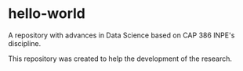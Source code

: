 # hello-world
A repository with advances in Data Science based on CAP 386 INPE's discipline.

This repository was created to help the development of the research.
